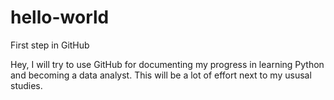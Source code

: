 # hello-world
First step in GitHub

Hey, 
I will try to use GitHub for documenting my progress in learning Python and becoming a data analyst.
This will be a lot of effort next to my ususal studies.
